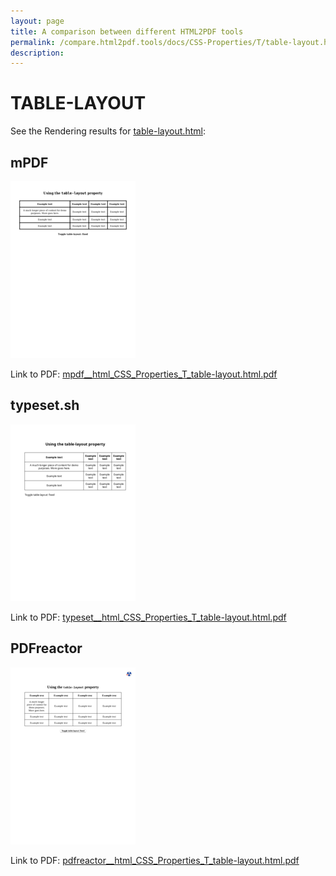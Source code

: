```yaml
---
layout: page
title: A comparison between different HTML2PDF tools
permalink: /compare.html2pdf.tools/docs/CSS-Properties/T/table-layout.html
description: 
---
```


# TABLE-LAYOUT

See the Rendering results for [table-layout.html](/html/CSS%20Properties/T/table-layout.html):

## mPDF
![](mpdf__html_CSS_Properties_T_table-layout.html.png) 

Link to PDF: [mpdf__html_CSS_Properties_T_table-layout.html.pdf](mpdf__html_CSS_Properties_T_table-layout.html.pdf)

## typeset.sh
![](typeset__html_CSS_Properties_T_table-layout.html.png) 

Link to PDF: [typeset__html_CSS_Properties_T_table-layout.html.pdf](typeset__html_CSS_Properties_T_table-layout.html.pdf)

## PDFreactor
![](pdfreactor__html_CSS_Properties_T_table-layout.html.png) 

Link to PDF: [pdfreactor__html_CSS_Properties_T_table-layout.html.pdf](pdfreactor__html_CSS_Properties_T_table-layout.html.pdf)
